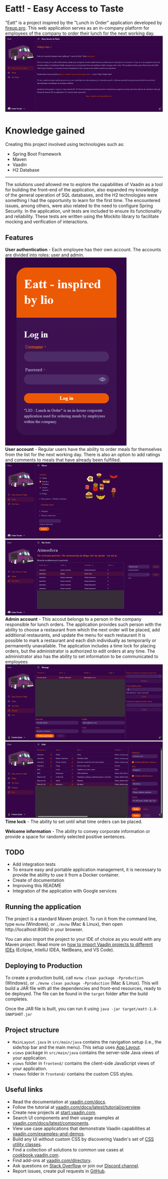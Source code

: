 # Eatt! - Easy Access to Taste

"Eatt" is a project inspired by the "Lunch in Order" application developed by [fireup.pro](https://fireup.pro). This web application serves as an in-company platform for employees of the company to order their lunch for the next working day.
![eatt](src/main/resources/eatt.png)

# Knowledge gained

Creating this project involved using technologies such as:
- Spring Boot Framework
- Maven
- Vaadin
- H2 Database
- --
The solutions used allowed me to explore the capabilities of Vaadin as a tool for building the front-end of the application, also expanded my knowledge of the general operation of SQL databases, and the H2 technologies were something I had the opportunity to learn for the first time. The encountered issues, among others, were also related to the need to configure Spring Security.
In the application, unit tests are included to ensure its functionality and reliability. These tests are written using the Mockito library to facilitate mocking and verification of interactions.

## Features

**User authentication** - Each employee has their own account. The accounts are divided into roles: user and admin.
<br>![login](src/main/resources/login.png) <br>
**User account** - Regular users have the ability to order meals for themselves from the list for the next working day. There is also an option to add ratings and comments to meals that have already been fulfilled.
<br>![menu](src/main/resources/menu.png)
<br>![myOrder](src/main/resources/myOrder.png)
**Admin account** - This accout belongs to a person in the company responsible for lunch orders. The application provides such person with the ability to choose a restaurant from which the next order will be placed, add additional restaurants, and update the menu for each restaurant  It is possible to mark a restaurant and each dish individually as temporarily or permanently unavailable. The application includes a time lock for placing orders, but the administrator is authorized to edit orders at any time. The administrator also has the ability to set information to be communicated to employees
<br>![manage](src/main/resources/manage.png)
<br>![edit](src/main/resources/edit.png)
**Time lock** - The ability to set until what time orders can be placed.

**Welcome information** - The ability to convey corporate information or provide a space for randomly selected positive sentences.

## TODO

- Add integration tests
- To ensure easy and portable application management, it is necessary to provide the ability to use it from a Docker container.
- Create of documentation
- Improving this README
- Integration of the application with Google services

## Running the application

The project is a standard Maven project. To run it from the command line,
type `mvnw` (Windows), or `./mvnw` (Mac & Linux), then open
http://localhost:8080 in your browser.

You can also import the project to your IDE of choice as you would with any
Maven project. Read more on [how to import Vaadin projects to different IDEs](https://vaadin.com/docs/latest/guide/step-by-step/importing) (Eclipse, IntelliJ IDEA, NetBeans, and VS Code).

## Deploying to Production

To create a production build, call `mvnw clean package -Pproduction` (Windows),
or `./mvnw clean package -Pproduction` (Mac & Linux).
This will build a JAR file with all the dependencies and front-end resources,
ready to be deployed. The file can be found in the `target` folder after the build completes.

Once the JAR file is built, you can run it using
`java -jar target/eatt-1.0-SNAPSHOT.jar`

## Project structure

- `MainLayout.java` in `src/main/java` contains the navigation setup (i.e., the
  side/top bar and the main menu). This setup uses
  [App Layout](https://vaadin.com/docs/components/app-layout).
- `views` package in `src/main/java` contains the server-side Java views of your application.
- `views` folder in `frontend/` contains the client-side JavaScript views of your application.
- `themes` folder in `frontend/` contains the custom CSS styles.

## Useful links

- Read the documentation at [vaadin.com/docs](https://vaadin.com/docs).
- Follow the tutorial at [vaadin.com/docs/latest/tutorial/overview](https://vaadin.com/docs/latest/tutorial/overview).
- Create new projects at [start.vaadin.com](https://start.vaadin.com/).
- Search UI components and their usage examples at [vaadin.com/docs/latest/components](https://vaadin.com/docs/latest/components).
- View use case applications that demonstrate Vaadin capabilities at [vaadin.com/examples-and-demos](https://vaadin.com/examples-and-demos).
- Build any UI without custom CSS by discovering Vaadin's set of [CSS utility classes](https://vaadin.com/docs/styling/lumo/utility-classes). 
- Find a collection of solutions to common use cases at [cookbook.vaadin.com](https://cookbook.vaadin.com/).
- Find add-ons at [vaadin.com/directory](https://vaadin.com/directory).
- Ask questions on [Stack Overflow](https://stackoverflow.com/questions/tagged/vaadin) or join our [Discord channel](https://discord.gg/MYFq5RTbBn).
- Report issues, create pull requests in [GitHub](https://github.com/vaadin).
